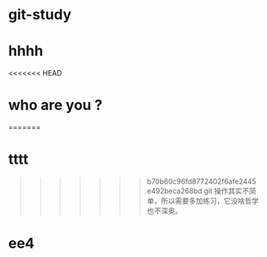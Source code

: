 # git-study
# hhhh
<<<<<<< HEAD
# who are you ?
=======
# tttt
>>>>>>> b70b60c96fd8772402f6afe2445e492beca268bd
git 操作其实不简单，所以需要多加练习，它没啥哲学也不深奥。
# ee4
